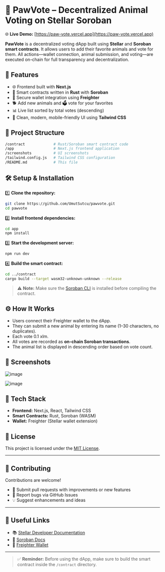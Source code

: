 # 🐾 PawVote – Decentralized Animal Voting on Stellar Soroban

🌐 **Live Demo:** [https://paw-vote.vercel.app](https://paw-vote.vercel.app)

**PawVote** is a decentralized voting dApp built using **Stellar** and **Soroban smart contracts**. It allows users to add their favorite animals and vote for them. All actions—wallet connection, animal submission, and voting—are executed on-chain for full transparency and decentralization.

## 🚀 Features

- 🌐 Frontend built with **Next.js**
- 🦀 Smart contracts written in **Rust** with **Soroban**
- 🔐 Secure wallet integration using **Freighter**
- 🐕 Add new animals and 🗳️ vote for your favorites
- 📊 Live list sorted by total votes (descending)
- 🎨 Clean, modern, mobile-friendly UI using **Tailwind CSS**

## 📂 Project Structure

```bash
/contract             # Rust/Soroban smart contract code
/app                  # Next.js frontend application
/screenshots          # UI screenshots
/tailwind.config.js   # Tailwind CSS configuration
/README.md            # This file
```

## 🛠️ Setup & Installation

1️⃣ **Clone the repository:**

```bash
git clone https://github.com/UmutSutcu/pawvote.git
cd pawvote
```

2️⃣ **Install frontend dependencies:**

```bash
cd app
npm install
```

3️⃣ **Start the development server:**

```bash
npm run dev
```

4️⃣ **Build the smart contract:**

```bash
cd ../contract
cargo build --target wasm32-unknown-unknown --release
```

> ⚠️ **Note:** Make sure the [Soroban CLI](https://soroban.stellar.org/docs/getting-started/environment#installing-soroban-cli) is installed before compiling the contract.

## ⚙️ How It Works

- Users connect their Freighter wallet to the dApp.
- They can submit a new animal by entering its name (1–30 characters, no duplicates).
- Each vote 0.1 xlm.
- All votes are recorded as **on-chain Soroban transactions**.
- The animal list is displayed in descending order based on vote count.

## 📸 Screenshots


![image](https://github.com/user-attachments/assets/8efcd139-2f8b-4f88-bc96-2c7da443b5e6)

![image](https://github.com/user-attachments/assets/6cb32572-75d1-4580-b24a-bdc8dd06b89a)





## 🧪 Tech Stack

- **Frontend:** Next.js, React, Tailwind CSS
- **Smart Contracts:** Rust, Soroban (WASM)
- **Wallet:** Freighter (Stellar wallet extension)

## 📄 License

This project is licensed under the [MIT License](LICENSE).

---

## 🤝 Contributing

Contributions are welcome!

- 🔧 Submit pull requests with improvements or new features
- 🐞 Report bugs via GitHub Issues
- 💡 Suggest enhancements and ideas

---

## 🔗 Useful Links

- 📚 [Stellar Developer Documentation](https://developers.stellar.org/docs/)
- 🔧 [Soroban Docs](https://soroban.stellar.org/docs)
- 💼 [Freighter Wallet](https://freighter.app/)

---

> ✅ **Reminder:** Before using the dApp, make sure to build the smart contract inside the `/contract` directory.
